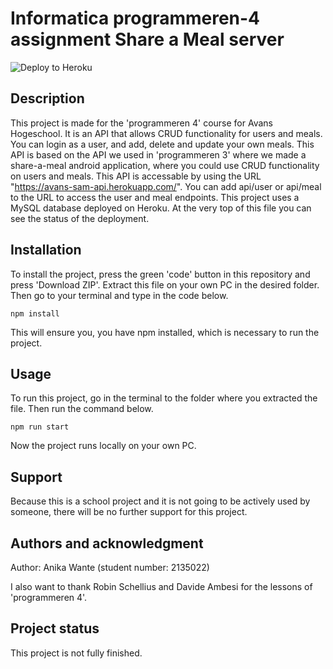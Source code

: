 # Informatica programmeren-4 assignment Share a Meal server

![Deploy to Heroku](https://github.com/AnikaWante/programmeren-4-shareameal/actions/workflows/main.yml/badge.svg)

## Description

This project is made for the 'programmeren 4' course for Avans Hogeschool. It is an API that allows CRUD functionality for users and meals. You can login as a user, and add, delete and update your own meals. This API is based on the API we used in 'programmeren 3' where we made a share-a-meal android application, where you could use CRUD functionality on users and meals. This API is accessable by using the URL "https://avans-sam-api.herokuapp.com/". You can add api/user or api/meal to the URL to access the user and meal endpoints. This project uses a MySQL database deployed on Heroku. At the very top of this file you can see the status of the deployment.

## Installation

To install the project, press the green 'code' button in this repository and press 'Download ZIP'. Extract this file on your own PC in the desired folder. Then go to your terminal and type in the code below.

```
npm install
```

This will ensure you, you have npm installed, which is necessary to run the project.

## Usage

To run this project, go in the terminal to the folder where you extracted the file. Then run the command below.

```
npm run start
```

Now the project runs locally on your own PC.

## Support

Because this is a school project and it is not going to be actively used by someone, there will be no further support for this project.

## Authors and acknowledgment

Author: Anika Wante (student number: 2135022)

I also want to thank Robin Schellius and Davide Ambesi for the lessons of 'programmeren 4'.

## Project status

This project is not fully finished.
